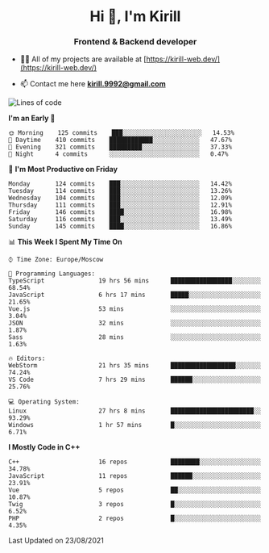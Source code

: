 <h1 align="center">Hi 👋, I'm Kirill</h1>
<h3 align="center">Frontend & Backend developer</h3>

- 👨‍💻 All of my projects are available at [https://kirill-web.dev/](https://kirill-web.dev/)

- 📫 Contact me here **kirill.9992@gmail.com**











<!--START_SECTION:waka-->
![Lines of code](https://img.shields.io/badge/From%20Hello%20World%20I%27ve%20Written-156465%20lines%20of%20code-blue)

**I'm an Early 🐤** 

```text
🌞 Morning    125 commits    ███░░░░░░░░░░░░░░░░░░░░░░   14.53% 
🌆 Daytime    410 commits    ████████████░░░░░░░░░░░░░   47.67% 
🌃 Evening    321 commits    █████████░░░░░░░░░░░░░░░░   37.33% 
🌙 Night      4 commits      ░░░░░░░░░░░░░░░░░░░░░░░░░   0.47%

```
📅 **I'm Most Productive on Friday** 

```text
Monday       124 commits    ███░░░░░░░░░░░░░░░░░░░░░░   14.42% 
Tuesday      114 commits    ███░░░░░░░░░░░░░░░░░░░░░░   13.26% 
Wednesday    104 commits    ███░░░░░░░░░░░░░░░░░░░░░░   12.09% 
Thursday     111 commits    ███░░░░░░░░░░░░░░░░░░░░░░   12.91% 
Friday       146 commits    ████░░░░░░░░░░░░░░░░░░░░░   16.98% 
Saturday     116 commits    ███░░░░░░░░░░░░░░░░░░░░░░   13.49% 
Sunday       145 commits    ████░░░░░░░░░░░░░░░░░░░░░   16.86%

```


📊 **This Week I Spent My Time On** 

```text
⌚︎ Time Zone: Europe/Moscow

💬 Programming Languages: 
TypeScript               19 hrs 56 mins      █████████████████░░░░░░░░   68.54% 
JavaScript               6 hrs 17 mins       █████░░░░░░░░░░░░░░░░░░░░   21.65% 
Vue.js                   53 mins             ░░░░░░░░░░░░░░░░░░░░░░░░░   3.04% 
JSON                     32 mins             ░░░░░░░░░░░░░░░░░░░░░░░░░   1.87% 
Sass                     28 mins             ░░░░░░░░░░░░░░░░░░░░░░░░░   1.63%

🔥 Editors: 
WebStorm                 21 hrs 35 mins      ██████████████████░░░░░░░   74.24% 
VS Code                  7 hrs 29 mins       ██████░░░░░░░░░░░░░░░░░░░   25.76%

💻 Operating System: 
Linux                    27 hrs 8 mins       ███████████████████████░░   93.29% 
Windows                  1 hr 57 mins        █░░░░░░░░░░░░░░░░░░░░░░░░   6.71%

```

**I Mostly Code in C++** 

```text
C++                      16 repos            ████████░░░░░░░░░░░░░░░░░   34.78% 
JavaScript               11 repos            ██████░░░░░░░░░░░░░░░░░░░   23.91% 
Vue                      5 repos             ██░░░░░░░░░░░░░░░░░░░░░░░   10.87% 
Twig                     3 repos             █░░░░░░░░░░░░░░░░░░░░░░░░   6.52% 
PHP                      2 repos             █░░░░░░░░░░░░░░░░░░░░░░░░   4.35%

```



 Last Updated on 23/08/2021
<!--END_SECTION:waka-->
